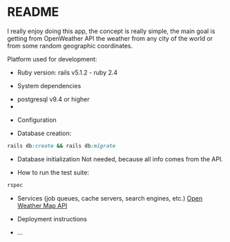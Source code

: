 # README

I really enjoy doing this app, the concept is really simple, the main goal is getting from OpenWeather API the weather from any city of the world or from some random geographic coordinates.

Platform used for development:

* Ruby version: 
rails v5.1.2 - ruby 2.4 
  
* System dependencies
- postgresql v9.4 or higher
- 

* Configuration

* Database creation: 
```ruby
rails db:create && rails db:migrate
```

* Database initialization
Not needed, because all info comes from the API.

* How to run the test suite: 
```ruby
rspec
```

* Services (job queues, cache servers, search engines, etc.)
[Open Weather Map API](http://openweathermap.org/API#weather)

* Deployment instructions

* ...

